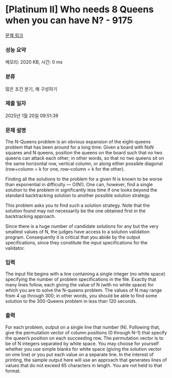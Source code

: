 # [Platinum II] Who needs 8 Queens when you can have N? - 9175 

[문제 링크](https://www.acmicpc.net/problem/9175) 

### 성능 요약

메모리: 2020 KB, 시간: 0 ms

### 분류

많은 조건 분기, 해 구성하기

### 제출 일자

2025년 1월 20일 09:51:39

### 문제 설명

<p>The N-Queens problem is an obvious expansion of the eight-queens problem that has been around for a long time: Given a board with NxN squares and N queens, position the queens on the board such that no two queens can attack each other; in other words, so that no two queens sit on the same horizontal row, vertical column, or along either possible diagonal (row+column = k for one, row–column = k for the other).</p>

<p>Finding all the solutions to the problem for a given N is known to be worse than exponential in difficulty — O(N!). One can, however, find a single solution to the problem in significantly less time if one looks beyond the standard backtracking solution to another possible solution strategy.</p>

<p>This problem asks you to find such a solution strategy. Note that the solution found may not necessarily be the one obtained first in the backtracking approach.</p>

<p>Since there is a huge number of candidate solutions for any but the very smallest values of N, the judges have access to a solution validation program. Consequently it is critical that you abide by the output specifications, since they constitute the input specifications for the validator.</p>

### 입력 

 <p>The input file begins with a line containing a single integer (no white space) specifying the number of problem specifications in the file. Exactly that many lines follow, each giving the value of N (with no white space) for which you are to solve the N-queens problem. The values of N may range from 4 up through 300; in other words, you should be able to find some solution to the 300-Queens problem in less than 120 seconds.</p>

### 출력 

 <p>For each problem, output on a single line that number (N). Following that, give the permutation vector of column positions (0 through N–1) that specify the queen’s position on each succeeding row. The permutation vector is to be of N integers separated by white space. You may choose for yourself whether you use simple blanks for white space (giving the solution vector on one line) or you put each value on a separate line. In the interest of printing, the sample output here will use an approach that generates lines of values that do not exceed 65 characters in length. You are not held to that format.</p>

